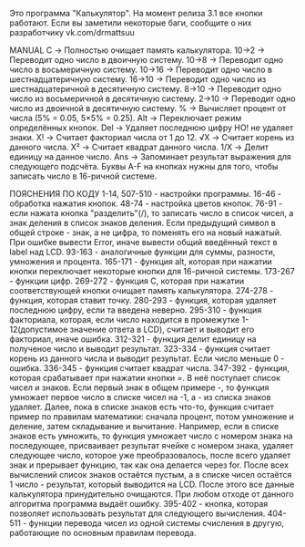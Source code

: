 Это программа "Калькулятор".
На момент релиза 3.1 все кнопки работают.
Если вы заметили некоторые баги, сообщите о них разработчику vk.com/drmattsuu

MANUAL
C -> Полностью очищает память калькулятора.
10->2 -> Переводит одно число в двоичную систему.
10->8 -> Переводит одно число в восьмеричную систему.
10->16 -> Переводит одно число в шестнадцатеричную систему.
16->10 -> Переводит одно число из шестнадцатеричной в десятичную систему.
8->10 -> Переводит одно число из восьмеричной в десятичную систему.
2->10 -> Переводит одно число из двоичной в десятичную систему.
% -> Вычисляет процент от числа (5% = 0.05, 5×5% = 0.25).
Alt -> Переключает режим определённых кнопок.
Del -> Удаляет последнюю цифру НО! не удаляет знаки.
X! -> Считает факториал числа от 1 до 12.
√X -> Считает корень из данного числа.
Х² -> Считает квадрат данного числа.
1/X -> Делит единицу на данное число.
Ans -> Запоминает результат выражения для следующего подсчёта.
Буквы A-F на кнопках нужны для того, чтобы записать число в 16-ричной системе.

ПОЯСНЕНИЯ ПО КОДУ
1-14, 507-510 - настройки программы.
16-46 - обработка нажатия кнопок.
48-74 - настройка цветов кнопок.
76-91 - если нажата кнопка "разделить"(/), то записать число в список чисел, а знак деления в список знаков деления. Если предыдущий символ в общей строке - знак, а не цифра, то поменять его на новый нажатый. При ошибке вывести Error, иначе вывести общий введённый текст в label над LCD.
93-163 - аналогичные функции для суммы, разности, умножения и процента.
165-171 - функция alt, которая при нажатии кнопки переключает некоторые кнопки для 16-ричной системы.
173-267 - функции цифр.
269-272 - функция С, которая при нажатии соответствующей кнопки очищает память калькулятора.
274-278 - функция, которая ставит точку.
280-293 - функция, которая удаляет последнюю цифру, если та введена неверно.
295-310 - функция факториала, которая, если число находится в промежутке 1-12(допустимое значение ответа в LCD), считает и выводит его факториал, иначе ошибка.
312-321 - функция делит единицу на полученое число и выводит результат.
323-334 - функция считает корень из данного числа и выводит результат. Если число меньше 0 - ошибка.
336-345 - функция считает квадрат числа.
347-392 - функция, которая срабатывает при нажатии кнопки =. В неё поступает список чисел и знаков. Если первый знак в общем примере -, то функция умножает первое число в списке чисел на -1, а - из списка знаков удаляет. Далее, пока в списке знаков есть что-то, функция считает пример по правилам математики: сначала процент, потом умножение и деление, затем складывание и вычитание. Например, если в списке знаков есть умножить, то функция умножает число с номером знака на последующее, присваивает результат ячейке с номером знака, удаляет следующее число, которое уже преобразовалось, после всего удаляет знак и прерывает функцию, так как она делается через for. После всех вычислений список знаков остаётся пустым, а в списке чисел остаётся 1 число - результат, который выводится на LCD. После этого все данные калькулятора принудительно очищаются. При любом отходе от данного алгоритма программа выдаёт ошибку.
395-402 - кнопка, которая позволяет использовать результат для следующего вычисления.
404-511 - функции перевода чисел из одной системы счисления в другую, работающие по основным правилам перевода.
